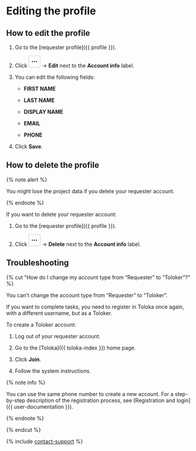 # Editing the profile

## How to edit the profile

1. Go to the [requester profile]({{ profile }}).

1. Click ![](../_images/other/three-points-button.svg) → **Edit** next to the **Account info** label.

1. You can edit the following fields:

    - **FIRST NAME**

    - **LAST NAME**

    - **DISPLAY NAME**

    - **EMAIL**

    - **PHONE**

1. Click **Save**.

## How to delete the profile

{% note alert %}

You might lose the project data if you delete your requester account.

{% endnote %}

If you want to delete your requester account:

1. Go to the [requester profile]({{ profile }}).

1. Click ![](../_images/other/three-points-button.svg) → **Delete** next to the **Account info** label.

## Troubleshooting

{% cut "How do I change my account type from “Requester” to “Toloker”?" %}

You can't change the account type from “Requester” to “Toloker”.

If you want to complete tasks, you need to register in Toloka once again, with a different username, but as a Toloker.

To create a Toloker account:

1. Log out of your requester account.

1. Go to the [Toloka]({{ toloka-index }}) home page.

1. Click **Join**.

1. Follow the system instructions.

{% note info %}

You can use the same phone number to create a new account. For a step-by-step description of the registration process, see [Registration and login]({{ user-documentation }}).

{% endnote %}

{% endcut %}

{% include [contact-support](../_includes/contact-support.md) %}
